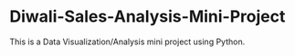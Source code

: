 # Diwali-Sales-Analysis-Mini-Project
This is a Data Visualization/Analysis mini project using Python.
